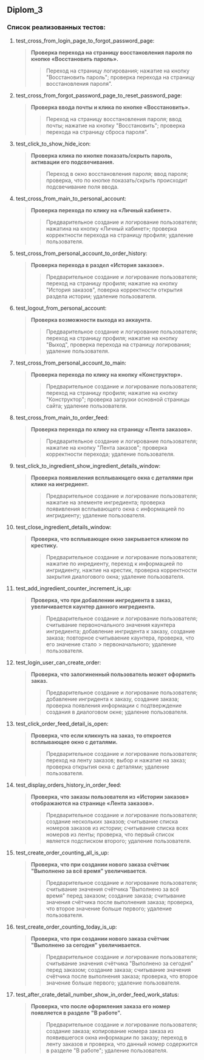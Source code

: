 ## Diplom_3

### Cписок реализованных тестов:

1. test_cross_from_login_page_to_forgot_password_page:
    > **Проверка перехода на страницу восстановления пароля по кнопке «Восстановить пароль».**
    >>  Переход на страницу логирования; нажатие на кнопку "Восстановить пароль"; 
        проверка перехода на страницу восстановления пароля". 
2. test_cross_from_forgot_password_page_to_reset_password_page:
    > **Проверка ввода почты и клика по кнопке «Восстановить».**
    >> Переход на страницу восстановления пароля; ввод почты; нажатие на кнопку "Восстановить";
       проверка перехода на страницу сброса пароля". 
3. test_click_to_show_hide_icon:
    > **Проверка клика по кнопке показать/скрыть пароль, активации его подсвечивания.**
    >> Переход в окно восстановления пароля; ввод пароля; проверка, что по кнопке показать/скрыть 
       происходит подсвечивание поля ввода.
4. test_cross_from_main_to_personal_account:
    > **Проверка перехода по клику на «Личный кабинет».**
    >> Предварительное создание и логирование пользователя; нажатина на кнопку «Личный кабинет»; 
       проверка корректности перехода на страницу профиля; удаление пользователя. 
5. test_cross_from_personal_account_to_order_history:
    > **Проверка перехода в раздел «История заказов».**
    >> Предварительное создание и логирование пользователя; переход на страницу профиля; 
       нажатие на кнопку "История заказов", поверка корректности открытия раздела истории; 
       удаление пользователя.
6. test_logout_from_personal_account:
    > **Проверка возможности выхода из аккаунта.**
    >>  Предварительное создание и логирование пользователя; переход на страницу профиля; 
        нажатие на кнопку "Выход", проверка перехода на страницу логирования; 
        удаление пользователя.
7. test_cross_from_personal_account_to_main:
    > **Проверка перехода по клику на кнопку «Конструктор».**
    >> Предварительное создание и логирование пользователя; переход на страницу профиля; 
       нажатие на кнопку "Конструктор"; проверка загрузки основной страницы сайта; 
       удаление пользователя. 
8. test_cross_from_main_to_order_feed:
    > **Проверка перехода по клику на страницу «Лента заказов».**
    >>  Предварительное создание и логирование пользователя; нажатие на кнопку "Лента заказов"; 
        проверка корректности перехода; удаление пользователя. 
9. test_click_to_ingredient_show_ingredient_details_window:
    > **Проверка появивления всплывающего окна с деталями при клике на ингредиент.**
    >>  Предварительное создание и логирование пользователя; нажатие на элементе ингредиента; 
        проверка появивления всплывающего окна с информацией по ингридиенту; удаление пользователя.
10. test_close_ingredient_details_window:
    > **Проверка, что всплывающее окно закрывается кликом по крестику.**
    >> Предварительное создание и логирование пользователя; нажатие по инредиенту, 
       переход к информацией по ингридиенту, нажтие на крестик, 
       проверка корректности закрытия диалогового окна; удаление пользователя. 
11. test_add_ingredient_counter_increment_is_up:
    > **Проверка, что при добавлении ингредиента в заказ, увеличивается каунтер данного ингредиента.**
    >> Предварительное создание и логирование пользователя; считывание первоночального значения 
       каунтера ингредиента; добавление ингридента к заказу, создание заказа; 
       повторное считываение каунтера, проверка, что его значение стало > первоначального;
       удаление пользователя.	
12. test_login_user_can_create_order:
    > **Проверка, что залогиненный пользователь может оформить заказ.**
    >> Предварительное создание и логирование пользователя; добавление ингридента к заказу, 
       создание заказа; проверка появления информации с подтверждение создания в диалоговом окне;
       удаление пользователя. 	
13. test_click_order_feed_detail_is_open:
    > **Проверка, что если кликнуть на заказ, то откроется всплывающее окно с деталями.**
    >> Предварительное создание и логирование пользователя; переход на ленту заказов; 
       выбор и нажатие на заказ; проверка открытия окна с деталями; 
       удаление пользователя. 
14. test_display_orders_history_in_order_feed:
    > **Проверка, что заказы пользователя из «Истории заказов» отображаются на странице «Лента заказов».**
    >> Предварительное создание и логирование пользователя; создание нескольких заказов; 
       считывание списка номеров заказов из истории; считывание списка всех номеров из ленты;
       проверка, что первый список является подсписком второго; удаление пользователя. 
15. test_create_order_counting_all_is_up:
    > **Проверка, что при создании нового заказа счётчик "Выполнено за всё время" увеличивается.**
    >> Предварительное создание и логирование пользователя; считывание значения счётчика 
       "Выполнено за всё время" перед заказом; создание заказа; считывание значения счётчика 
       после выполнения заказа; проверка, что второе значение больше первого; удаление пользователя. 
16. test_create_order_counting_today_is_up:
    > **Проверка, что при создании нового заказа счётчик "Выполнено за сегодня" увеличивается.**
    >> Предварительное создание и логирование пользователя; считывание значения счётчика 
       "Выполнено за сегодня" перед заказом; создание заказа; считывание значения счётчика 
       после выполнения заказа; проверка, что второе значение больше первого; удаление пользователя. 
17. test_after_crate_detail_number_show_in_order_feed_work_status:
    > **Проверка, что после оформления заказа его номер появляется в разделе "В работе".**
    >>  Предварительное создание и логирование пользователя; создание заказа; копирование номера 
        заказа из появившегося окна информации по заказу; переход в ленту заказов и проверка, 
        что данный номер содержится в разделе "В работе"; удаление пользователя.
	
